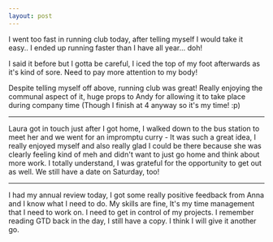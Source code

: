 ```yaml
---
layout: post
---
```

I went too fast in running club today, after telling myself I would take it easy.. I ended up running faster than I have all year... doh!

I said it before but I gotta be careful, I iced the top of my foot afterwards as it's kind of sore. Need to pay more attention to my body!

Despite telling myself off above, running club was great! Really enjoying the communal aspect of it, huge props to Andy for allowing it to take place during company time (Though I finish at 4 anyway so it's my time! :p)

***

Laura got in touch just after I got home, I walked down to the bus station to meet her and we went for an impromptu curry - It was such a great idea, I really enjoyed myself and also really glad I could be there because she was clearly feeling kind of meh and didn't want to just go home and think about more work. I totally understand, I was grateful for the opportunity to get out as well. We still have a date on Saturday, too!

***

I had my annual review today, I got some really positive feedback from Anna and I know what I need to do. My skills are fine, It's my time management that I need to work on. I need to get in control of my projects. I remember reading GTD back in the day, I still have a copy. I think I will give it another go.
